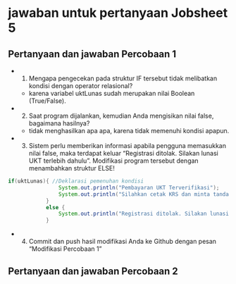 # jawaban untuk pertanyaan Jobsheet 5

## Pertanyaan dan jawaban Percobaan 1

- 1. Mengapa pengecekan pada struktur IF tersebut tidak melibatkan kondisi dengan operator relasional?

  - karena variabel uktLunas sudah merupakan nilai Boolean (True/False).

- 2. Saat program dijalankan, kemudian Anda mengisikan nilai false, bagaimana hasilnya?

  - tidak menghasilkan apa apa, karena tidak memenuhi kondisi apapun.

- 3. Sistem perlu memberikan informasi apabila pengguna memasukkan nilai false, maka terdapat keluar “Registrasi ditolak. Silakan lunasi UKT terlebih dahulu”. Modifikasi program tersebut dengan menambahkan struktur ELSE!

```java
if(uktLunas){ //Deklarasi pemenuhan kondisi
                System.out.println("Pembayaran UKT Terverifikasi");
                System.out.println("Silahkan cetak KRS dan minta tanda tangan ke DPA!");
            }
            else {
                System.out.println("Registrasi ditolak. Silakan lunasi UKT terlebih dahulu!");
            }
```

- 4. Commit dan push hasil modifikasi Anda ke Github dengan pesan “Modifikasi Percobaan 1”

## Pertanyaan dan jawaban Percobaan 2
